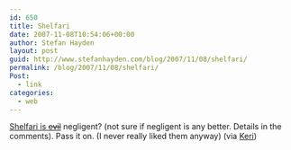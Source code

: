 ```yaml
---
id: 650
title: Shelfari
date: 2007-11-08T10:54:06+00:00
author: Stefan Hayden
layout: post
guid: http://www.stefanhayden.com/blog/2007/11/08/shelfari/
permalink: /blog/2007/11/08/shelfari/
Post:
  - link
categories:
  - web
---
```

<p><a href="http://www.librarything.com/thingology/2007/11/shelfari-spam-basically-social.php">Shelfari is <strike>evil</strike></a> negligent? (not sure if  negligent is any better. Details in the comments). Pass it on. (I never really liked them anyway) (via <a href="http://yalit.com/blog/">Keri</a>) 
</p>
